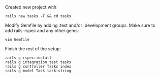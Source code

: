 Created new project with:
    
    rails new tasks -T && cd tasks
    
Modify Gemfile by adding :test and/or :development groups. Make sure to add rails-rspec and any other gems:

    vim Gemfile

Finish the rest of the setup:

    rails g rspec:install
    rails g integration_test tasks
    rails g controller Tasks index
    rails g model Task task:string 
